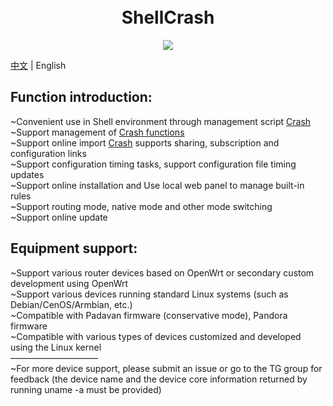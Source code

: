<h1 align="center">
  <br>ShellCrash<br>
</h1>


  <p align="center">

  <a target="_blank" href="https://github.com/juewuy/ShellCrash/releases">
    <img src="https://img.shields.io/github/release/juewuy/ShellCrash.svg?style=flat-square&label=ShellCrash&colorB=green">
  </a>
</p>

[中文](README_CN.md) | English

## Function introduction: 

~Convenient use in Shell environment through management script [Crash](https://github.com/Dreamacro/Crash)<br>~Support management of [Crash functions](https://lancellc.gitbook.io/Crash)<br>~Support online import [Crash](https://github.com/Dreamacro/Crash) supports sharing, subscription and configuration links<br>~Support configuration timing tasks, support configuration file timing updates<br>~Support online installation and Use local web panel to manage built-in rules<br>~Support routing mode, native mode and other mode switching<br>~Support online update<br>

## Equipment support:

~Support various router devices based on OpenWrt or secondary custom development using OpenWrt<br>~Support various devices running standard Linux systems (such as Debian/CenOS/Armbian, etc.)<br>~Compatible with Padavan firmware (conservative mode), Pandora firmware<br>~Compatible with various types of devices customized and developed using the Linux kernel<br>——————————<br>~For more device support, please submit an issue or go to the TG group for feedback (the device name and the device core information returned by running uname -a must be provided)<br>




